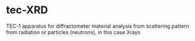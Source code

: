# tec-XRD
TEC-1 apparatus for diffractometer material analysis from scattering pattern from radiation or particles (neutrons), in this case Xrays
